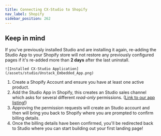 ```yaml
---
title: Connecting CX-Studio to Shopify
nav_label: Shopify
sidebar_position: 262
---
```


## Keep in mind

If you've previously installed Studio and are installing it again, re-adding the Studio App to your Shopify store will
not restore any previously configured pages if it's re-added more than **2 days** after the last uninstall.

    ![Installed CX-Studio Application](/assets/studio/Unstack_Embedded_App.png)

1. Create a Shopify Account and ensure you have at least one active product.
2. Add the Studio App in Shopify, this creates an Studio sales channel which asks for several different *read-only*
   permissions. ([Link to our app listing!](https://apps.shopify.com/unstack))
3. Approving the permission requests will create an Studio account and then will bring you back to Shopify where you
   are prompted to confirm billing details.
4. Once the billing details have been confirmed, you'll be redirected back to Studio where you can start building out
   your first landing page!
